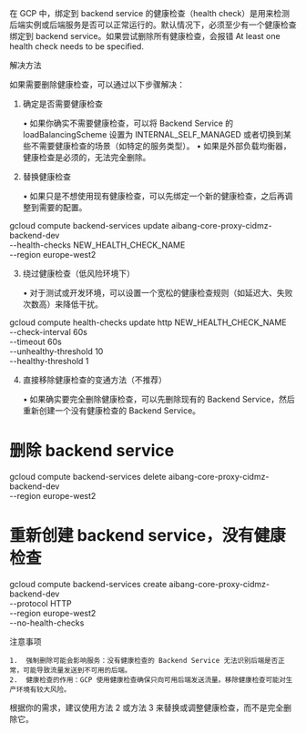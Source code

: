 在 GCP 中，绑定到 backend service 的健康检查（health check）是用来检测后端实例或后端服务是否可以正常运行的。默认情况下，必须至少有一个健康检查绑定到 backend service。如果尝试删除所有健康检查，会报错 At least one health check needs to be specified.

解决方法

如果需要删除健康检查，可以通过以下步骤解决：

1. 确定是否需要健康检查

   • 如果你确实不需要健康检查，可以将 Backend Service 的 loadBalancingScheme 设置为 INTERNAL_SELF_MANAGED 或者切换到某些不需要健康检查的场景（如特定的服务类型）。
   • 如果是外部负载均衡器，健康检查是必须的，无法完全删除。

2. 替换健康检查

   • 如果只是不想使用现有健康检查，可以先绑定一个新的健康检查，之后再调整到需要的配置。

gcloud compute backend-services update aibang-core-proxy-cidmz-backend-dev \
 --health-checks NEW_HEALTH_CHECK_NAME \
 --region europe-west2

3. 绕过健康检查（低风险环境下）

   • 对于测试或开发环境，可以设置一个宽松的健康检查规则（如延迟大、失败次数高）来降低干扰。

gcloud compute health-checks update http NEW_HEALTH_CHECK_NAME \
 --check-interval 60s \
 --timeout 60s \
 --unhealthy-threshold 10 \
 --healthy-threshold 1

4. 直接移除健康检查的变通方法（不推荐）

   • 如果确实要完全删除健康检查，可以先删除现有的 Backend Service，然后重新创建一个没有健康检查的 Backend Service。

# 删除 backend service

gcloud compute backend-services delete aibang-core-proxy-cidmz-backend-dev \
 --region europe-west2

# 重新创建 backend service，没有健康检查

gcloud compute backend-services create aibang-core-proxy-cidmz-backend-dev \
 --protocol HTTP \
 --region europe-west2 \
 --no-health-checks

注意事项

    1.	强制删除可能会影响服务：没有健康检查的 Backend Service 无法识别后端是否正常，可能导致流量发送到不可用的后端。
    2.	健康检查的作用：GCP 使用健康检查确保只向可用后端发送流量。移除健康检查可能对生产环境有较大风险。

根据你的需求，建议使用方法 2 或方法 3 来替换或调整健康检查，而不是完全删除它。

